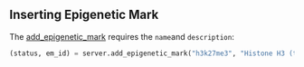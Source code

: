 ## Inserting Epigenetic Mark

The [add_epigenetic_mark](http://deepblue.mpi-inf.mpg.de/api.html#api-add_epigenetic_mark) requires the ```name```and ```description```:

```python
(status, em_id) = server.add_epigenetic_mark("h3k27me3", "Histone H3 (tri-methyl K27). Marks promoters that are silenced by Polycomb proteins in a given lineage; large domains are found at inactive developmental loci.", user_key)
```